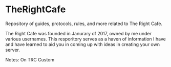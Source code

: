 # TheRightCafe
Repository of guides, protocols, rules, and more related to The Right Cafe.

The Right Cafe was founded in Janurary of 2017, owned by me under various usernames. This resporitory serves as a haven of information I have and have learned to aid you in coming up with ideas in creating your own server.

Notes:
 On TRC Custom

